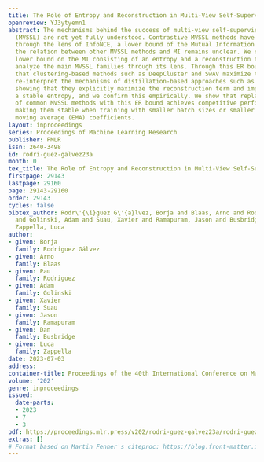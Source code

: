 ```yaml
---
title: The Role of Entropy and Reconstruction in Multi-View Self-Supervised Learning
openreview: YJ3ytyemn1
abstract: The mechanisms behind the success of multi-view self-supervised learning
  (MVSSL) are not yet fully understood. Contrastive MVSSL methods have been studied
  through the lens of InfoNCE, a lower bound of the Mutual Information (MI). However,
  the relation between other MVSSL methods and MI remains unclear. We consider a different
  lower bound on the MI consisting of an entropy and a reconstruction term (ER), and
  analyze the main MVSSL families through its lens. Through this ER bound, we show
  that clustering-based methods such as DeepCluster and SwAV maximize the MI. We also
  re-interpret the mechanisms of distillation-based approaches such as BYOL and DINO,
  showing that they explicitly maximize the reconstruction term and implicitly encourage
  a stable entropy, and we confirm this empirically. We show that replacing the objectives
  of common MVSSL methods with this ER bound achieves competitive performance, while
  making them stable when training with smaller batch sizes or smaller exponential
  moving average (EMA) coefficients.
layout: inproceedings
series: Proceedings of Machine Learning Research
publisher: PMLR
issn: 2640-3498
id: rodri-guez-galvez23a
month: 0
tex_title: The Role of Entropy and Reconstruction in Multi-View Self-Supervised Learning
firstpage: 29143
lastpage: 29160
page: 29143-29160
order: 29143
cycles: false
bibtex_author: Rodr\'{\i}guez G\'{a}lvez, Borja and Blaas, Arno and Rodriguez, Pau
  and Golinski, Adam and Suau, Xavier and Ramapuram, Jason and Busbridge, Dan and
  Zappella, Luca
author:
- given: Borja
  family: Rodrı́guez Gálvez
- given: Arno
  family: Blaas
- given: Pau
  family: Rodriguez
- given: Adam
  family: Golinski
- given: Xavier
  family: Suau
- given: Jason
  family: Ramapuram
- given: Dan
  family: Busbridge
- given: Luca
  family: Zappella
date: 2023-07-03
address: 
container-title: Proceedings of the 40th International Conference on Machine Learning
volume: '202'
genre: inproceedings
issued:
  date-parts:
  - 2023
  - 7
  - 3
pdf: https://proceedings.mlr.press/v202/rodri-guez-galvez23a/rodri-guez-galvez23a.pdf
extras: []
# Format based on Martin Fenner's citeproc: https://blog.front-matter.io/posts/citeproc-yaml-for-bibliographies/
---
```


